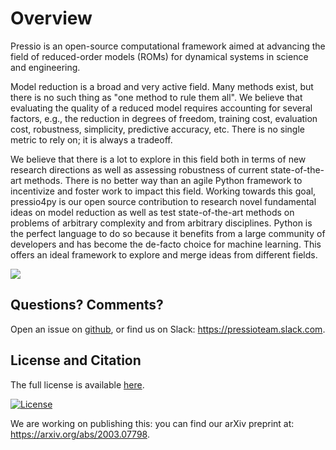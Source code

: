 
# Overview

Pressio is an open-source computational framework aimed at advancing
the field of reduced-order models (ROMs) for dynamical systems in science and engineering.

Model reduction is a broad and very active field.
Many methods exist, but there is no such thing as "one method to rule them all".
We believe that evaluating the quality of a reduced model requires accounting
for several factors, e.g., the reduction in degrees of freedom, training cost,
evaluation cost, robustness, simplicity, predictive accuracy, etc.
There is no single metric to rely on; it is always a tradeoff.

We believe that there is a lot to explore in this field both in terms
of new research directions as well as assessing robustness of current state-of-the-art methods.
There is no better way than an agile Python framework to incentivize
and foster work to impact this field. Working towards this goal,
pressio4py is our open source contribution to research novel fundamental
ideas on model reduction as well as test state-of-the-art methods on problems
of arbitrary complexity and from arbitrary disciplines. Python is the perfect
language to do so because it benefits from a large community of developers
and has become the de-facto choice for machine learning.
This offers an ideal framework to explore and merge ideas from different fields.

[![](https://img.shields.io/website?label=EXPLORE%20THE%20DOCUMENTATION&url=https%3A%2F%2Fpressio.github.io%2Fpressio4py%2Fhtml%2Findex.html)](https://pressio.github.io/pressio4py/html/index.html)

<!-- [![License](https://img.shields.io/badge/-EXPLORE%20THE%20DOCUMENTATION-brightgreen)](https://opensource.org/licenses/BSD-3-Clause) -->

<!-- <br/>
-> <button name="button" onclick="https://pressio.github.io/pressio4py/html/index.html" style="font-size: larger; color: black; background-color: #96FF33; border: 3pt">EXPLORE THE DOCUMENTATION</button> <- -->

## Questions? Comments?

Open an issue on [github](https://github.com/Pressio/pressio4py), or find us on Slack: https://pressioteam.slack.com.

## License and Citation

The full license is available [here](https://pressio.github.io/various/license/).

[![License](https://img.shields.io/badge/License-BSD%203--Clause-blue.svg)](https://opensource.org/licenses/BSD-3-Clause)


We are working on publishing this: you can find our arXiv preprint at: https://arxiv.org/abs/2003.07798.
